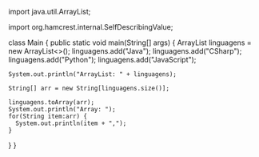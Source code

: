 import java.util.ArrayList;

import org.hamcrest.internal.SelfDescribingValue;

class Main {
  public static void main(String[] args) {
    ArrayList<String> linguagens = new ArrayList<>();
    linguagens.add("Java");
    linguagens.add("CSharp");
    linguagens.add("Python");
    linguagens.add("JavaScript");

    System.out.println("ArrayList: " + linguagens);

    String[] arr = new String[linguagens.size()];

    linguagens.toArray(arr);
    System.out.println("Array: ");
    for(String item:arr) {
      System.out.println(item + ",");
    }
    
  }
}